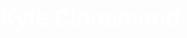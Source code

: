 <!DOCTYPE html>
<html lang="en">
<head>
  <meta charset="UTF-8">
  <meta name="viewport" content="width=device-width, initial-scale=1.0">
  <title>Kyle Cinnamond</title>
  <style>
    body {
      margin: 0;
      padding: 0;
    }

    .banner {
      background-color: royalblue;
      text-align: center;
      padding: 20px;
    }

    .banner h1 {
      font-family: 'Rockwell', sans-serif;
      font-size: 36px;
      color: white;
      margin: 0;
    }

    /* Add some space below the banner to prevent content from being hidden */
    body {
      padding-top: 120px; /* Adjust as needed based on your banner height */
    }

    /* Your other styles go here */
  </style>
</head>
<body>
  <div class="banner">
    <h1>Kyle Cinnamond</h1>
  </div>

  <!-- Your page content goes here -->

</body>
</html>
